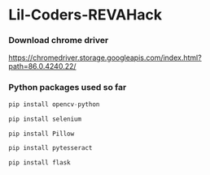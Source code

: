 # Lil-Coders-REVAHack

### Download chrome driver
https://chromedriver.storage.googleapis.com/index.html?path=86.0.4240.22/

### Python packages used so far

```python
pip install opencv-python 
```
```python
pip install selenium
```
```python
pip install Pillow
```
```python
pip install pytesseract
```
```python
pip install flask
```
